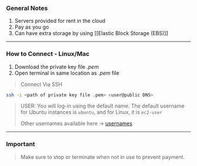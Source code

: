 
### General Notes

1. Servers provided for rent in the cloud
2. Pay as you go 
3. Can have extra storage by using [[Elastic Block Storage (EBS)]]

___
### How to Connect - Linux/Mac

1. Download the private key file  *.pem*
2. Open terminal in same location as *.pem* file

> Connect Via SSH

``` bash
ssh -i <path of private key file .pem> <user@public DNS>
```

>USER:  You will log-in using the default name. The default username for Ubuntu instances is `ubuntu`, and for Linux, it is `ec2-user`
>
>Other usernames available here -> [usernames](https://docs.aws.amazon.com/AWSEC2/latest/UserGuide/connection-prereqs.html)

___

### Important 

> Make sure to stop or terminate when not in use to prevent payment.

